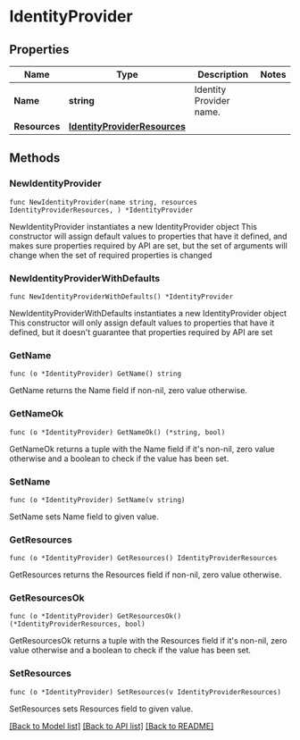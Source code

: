 # IdentityProvider

## Properties

Name | Type | Description | Notes
------------ | ------------- | ------------- | -------------
**Name** | **string** | Identity Provider name. | 
**Resources** | [**IdentityProviderResources**](IdentityProviderResources.md) |  | 

## Methods

### NewIdentityProvider

`func NewIdentityProvider(name string, resources IdentityProviderResources, ) *IdentityProvider`

NewIdentityProvider instantiates a new IdentityProvider object
This constructor will assign default values to properties that have it defined,
and makes sure properties required by API are set, but the set of arguments
will change when the set of required properties is changed

### NewIdentityProviderWithDefaults

`func NewIdentityProviderWithDefaults() *IdentityProvider`

NewIdentityProviderWithDefaults instantiates a new IdentityProvider object
This constructor will only assign default values to properties that have it defined,
but it doesn't guarantee that properties required by API are set

### GetName

`func (o *IdentityProvider) GetName() string`

GetName returns the Name field if non-nil, zero value otherwise.

### GetNameOk

`func (o *IdentityProvider) GetNameOk() (*string, bool)`

GetNameOk returns a tuple with the Name field if it's non-nil, zero value otherwise
and a boolean to check if the value has been set.

### SetName

`func (o *IdentityProvider) SetName(v string)`

SetName sets Name field to given value.


### GetResources

`func (o *IdentityProvider) GetResources() IdentityProviderResources`

GetResources returns the Resources field if non-nil, zero value otherwise.

### GetResourcesOk

`func (o *IdentityProvider) GetResourcesOk() (*IdentityProviderResources, bool)`

GetResourcesOk returns a tuple with the Resources field if it's non-nil, zero value otherwise
and a boolean to check if the value has been set.

### SetResources

`func (o *IdentityProvider) SetResources(v IdentityProviderResources)`

SetResources sets Resources field to given value.



[[Back to Model list]](../README.md#documentation-for-models) [[Back to API list]](../README.md#documentation-for-api-endpoints) [[Back to README]](../README.md)


